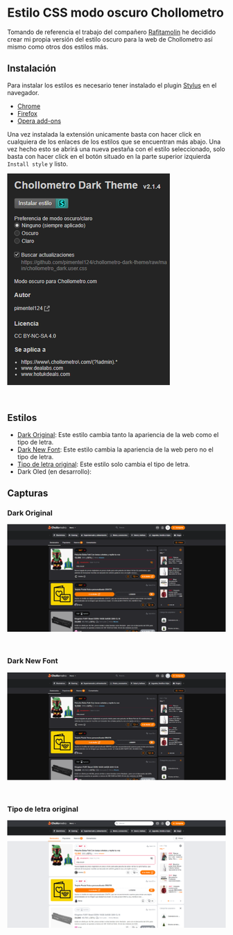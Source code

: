 # Estilo CSS modo oscuro Chollometro

Tomando de referencia el trabajo del compañero [Rafitamolin](https://github.com/rafitamolin/chollometro-dark-theme) he decidido crear mi propia versión del estilo oscuro para la web de Chollometro así mismo como otros dos estilos más.

## Instalación

Para instalar los estilos es necesario tener instalado el plugin [Stylus](https://add0n.com/stylus.html) en el navegador.

* [Chrome](https://chrome.google.com/webstore/detail/stylus/clngdbkpkpeebahjckkjfobafhncgmne)
* [Firefox](https://addons.mozilla.org/es/firefox/addon/styl-us/)
* [Opera add-ons](https://addons.opera.com/extensions/details/stylus/)

Una vez instalada la extensión unicamente basta con hacer click en cualquiera de los enlaces de los estilos que se encuentran más abajo. Una vez hecho esto se abrirá una nueva pestaña con el estilo seleccionado, solo basta con hacer click en el botón situado en la parte superior izquierda `Install style` y listo.  

![Alt text](Preview/Instalacion.png)

<br>

## Estilos

* [Dark Original](https://github.com/pimentel124/chollometro-dark-theme/raw/main/chollometro_dark.user.css): Este estilo cambia tanto la apariencia de la web como el tipo de letra.
* [Dark New Font](https://github.com/pimentel124/chollometro-dark-theme/raw/main/chollometro_dark_newFont.user.css): Este estilo cambia la apariencia de la web pero no el tipo de letra.
* [Tipo de letra original](https://github.com/pimentel124/chollometro-dark-theme/raw/main/chollometro_onlyfont.user.css): Este estilo solo cambia el tipo de letra.
* Dark Oled (en desarrollo):

## Capturas

### Dark Original

![Chollometro Dark](Preview/Normal-Dark-Theme.png)

<br>

### Dark New Font

![Chollometro Dark New Font](Preview/New-Font-Dark-Theme.png)

<br>

### Tipo de letra original

![Tipo de letra original](Preview/Only-Font.png)

